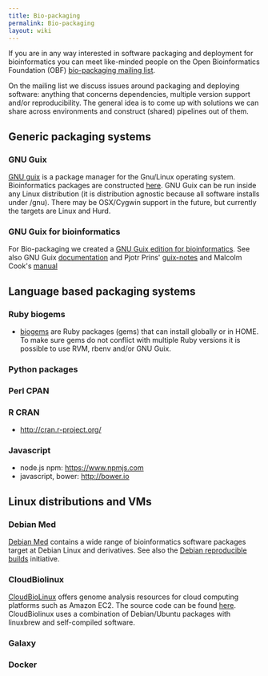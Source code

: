 ```yaml
---
title: Bio-packaging
permalink: Bio-packaging
layout: wiki
---
```


If you are in any way interested in software packaging and deployment
for bioinformatics you can meet like-minded people on the Open
Bioinformatics Foundation (OBF) [bio-packaging mailing
list](http://lists.open-bio.org/mailman/listinfo/bio-packaging).

On the mailing list we discuss issues around packaging and deploying
software: anything that concerns dependencies, multiple version support
and/or reproducibility. The general idea is to come up with solutions we
can share across environments and construct (shared) pipelines out of
them.

## Generic packaging systems

### GNU Guix

[GNU guix](https://www.gnu.org/software/guix) is a package manager for
the Gnu/Linux operating system. Bioinformatics packages are constructed
[here](http://git.savannah.gnu.org/cgit/guix.git/tree/gnu/packages/bioinformatics.scm).
GNU Guix can be run inside any Linux distribution (it is distribution
agnostic because all software installs under /gnu). There may be
OSX/Cygwin support in the future, but currently the targets are Linux
and Hurd.

### GNU Guix for bioinformatics

For Bio-packaging we created a [GNU Guix edition for
bioinformatics](https://github.com/genenetwork/guix/wiki/GNU-Guix-for-bioinformatics).
See also GNU Guix
[documentation](https://www.gnu.org/software/guix/manual/guix.html) and
Pjotr Prins' [guix-notes](https://github.com/pjotrp/guix-notes) and
Malcolm Cook's [manual](https://github.com/malcook/sce)

## Language based packaging systems

### Ruby biogems

- [biogems](http://biogems.info/) are Ruby packages (gems) that can
  install globally or in HOME. To make sure gems do not conflict with
  multiple Ruby versions it is possible to use RVM, rbenv and/or GNU
  Guix.

### Python packages

### Perl CPAN

### R CRAN

- <http://cran.r-project.org/>

### Javascript

- node.js npm: <https://www.npmjs.com>
- javascript, bower: <http://bower.io>

## Linux distributions and VMs

### Debian Med

[Debian Med](https://www.debian.org/devel/debian-med/) contains a wide
range of bioinformatics software packages target at Debian Linux and
derivatives. See also the [Debian reproducible
builds](https://wiki.debian.org/ReproducibleBuilds) initiative.

### CloudBiolinux

[CloudBioLinux](http://cloudbiolinux.org) offers genome analysis
resources for cloud computing platforms such as Amazon EC2. The source
code can be found [here](https://github.com/chapmanb/cloudbiolinux).
CloudBiolinux uses a combination of Debian/Ubuntu packages with
linuxbrew and self-compiled software.

### Galaxy

### Docker
